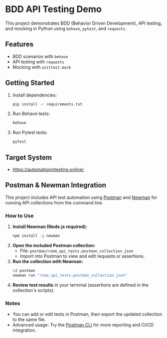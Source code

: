# BDD API Testing Demo

This project demonstrates BDD (Behavior Driven Development), API testing, and mocking in Python using `behave`, `pytest`, and `requests`.

## Features
- BDD scenarios with `behave`
- API testing with `requests`
- Mocking with `unittest.mock`

## Getting Started

1. Install dependencies:
   ```sh
   pip install -r requirements.txt
   ```
2. Run Behave tests:
   ```sh
   behave
   ```
3. Run Pytest tests:
   ```sh
   pytest
   ```

## Target System
- https://automationintesting.online/


## Postman & Newman Integration

This project includes API test automation using [Postman](https://www.postman.com/) and [Newman](https://www.npmjs.com/package/newman) for running API collections from the command line.

### How to Use
1. **Install Newman (Node.js required):**
   ```sh
   npm install -g newman
   ```
2. **Open the included Postman collection:**
   - File: `postman/room_api_tests.postman_collection.json`
   - Import into Postman to view and edit requests or assertions.
3. **Run the collection with Newman:**
   ```sh
   cd postman
   newman run "room_api_tests.postman_collection.json"
   ```
4. **Review test results** in your terminal (assertions are defined in the collection's scripts).

### Notes
- You can add or edit tests in Postman, then export the updated collection to the same file.
- Advanced usage: Try the [Postman CLI](https://learning.postman.com/docs/postman-cli/cli-overview/) for more reporting and CI/CD integration.

